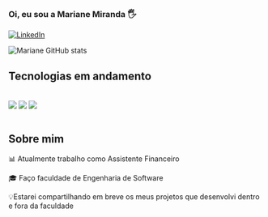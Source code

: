 
### Oi, eu sou a Mariane Miranda 🖐️

[![LinkedIn](https://img.shields.io/badge/LinkedIn-0077B5?style=for-the-badge&logo=linkedin&logoColor=white)](https://www.linkedin.com/in/mariane-miranda-b842a91aa/)

![Mariane GitHub stats](https://github-readme-stats.vercel.app/api?username=mariane&show_icons=true&theme=radical)

## Tecnologias em andamento

<div style="display: inline_block"><br/>
<img align="center" alt"Html5" src="https://img.shields.io/badge/HTML5-E34F26?style=for-the-badge&logo=html5&logoColor=white" />
<img align="center" alt"Html5" src="https://img.shields.io/badge/CSS3-1572B6?style=for-the-badge&logo=css3&logoColor=white" />
 <img align="center" alt"Html5" src="https://img.shields.io/badge/Java-ED8B00?style=for-the-badge&logo=openjdk&logoColor=white" />
</div><br/>

## Sobre mim
📊 Atualmente trabalho como Assistente Financeiro

🎓 Faço faculdade de Engenharia de Software 

💡Estarei compartilhando em breve os meus projetos que desenvolvi dentro e fora da faculdade
